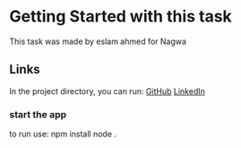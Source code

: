 # Getting Started with this task

This task was made by eslam ahmed for Nagwa

## Links

In the project directory, you can run:
[GitHub](https://github.com/Eslam-Ahmed-SE/)
[LinkedIn](https://www.linkedin.com/in/eslam-ahmed-se/)

### start the app
 
to run use:
    npm install
    node .
